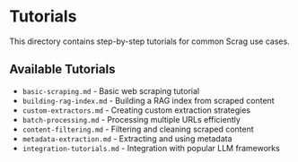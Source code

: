 # Tutorials

This directory contains step-by-step tutorials for common Scrag use cases.

## Available Tutorials

- `basic-scraping.md` - Basic web scraping tutorial
- `building-rag-index.md` - Building a RAG index from scraped content
- `custom-extractors.md` - Creating custom extraction strategies
- `batch-processing.md` - Processing multiple URLs efficiently
- `content-filtering.md` - Filtering and cleaning scraped content
- `metadata-extraction.md` - Extracting and using metadata
- `integration-tutorials.md` - Integration with popular LLM frameworks

